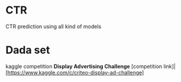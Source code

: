 # CTR
CTR prediction using all kind of models
# Dada set
kaggle competition **Display Advertising Challenge** [competition link]|[https://www.kaggle.com/c/criteo-display-ad-challenge]
